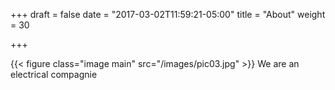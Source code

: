 +++
draft = false
date = "2017-03-02T11:59:21-05:00"
title = "About"
weight = 30

+++

{{< figure class="image main" src="/images/pic03.jpg" >}}
We are an electrical compagnie
